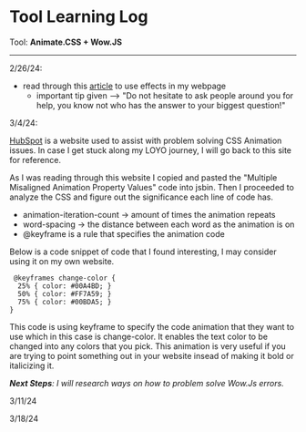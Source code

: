 # Tool Learning Log


Tool: **Animate.CSS + Wow.JS**


---

2/26/24:
* read through this [article](https://medium.com/codebagng/making-awesome-animations-using-animate-css-and-wow-js-2e9ac4faad75) to use effects in my webpage
    * important tip given --> "Do not hesitate to ask people around you for help, you know not who has the answer to your biggest question!"

3/4/24:

[HubSpot](https://blog.hubspot.com/website/css-animation-not-working) is a website used to assist with problem solving CSS Animation issues. In case I get stuck along my LOYO journey, I will go back to this site for reference.

As I was reading through this website I copied and pasted the "Multiple Misaligned Animation Property Values" code into jsbin. Then I proceeded to analyze the CSS and figure out the significance each line of code has.

*  animation-iteration-count → amount of times the animation repeats
*  word-spacing → the distance between each word as the animation is on
*  @keyframe is a rule that specifies the animation code

Below is a code snippet of code that I found interesting, I may consider using it on my own website.

```
 @keyframes change-color {
  25% { color: #00A4BD; }
  50% { color: #FF7A59; }
  75% { color: #00BDA5; }
}
```
This code is using keyframe to specify the code animation that they want to use which in this case is change-color. It enables the text color to be changed into any colors that you pick. This animation is very useful if you are trying to point something out in your website insead of making it bold or italicizing it.

_**Next Steps**: I will research ways on how to problem solve Wow.Js errors._

3/11/24


3/18/24

<!--
* Links you used today (websites, videos, etc)
* Things you tried, progress you made, etc
* Challenges, a-ha moments, etc
* Questions you still have
* What you're going to try next
-->
